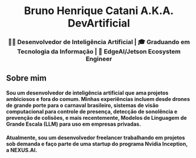 <h1 align="center">Bruno Henrique Catani A.K.A. DevArtificial</h1>
<h3 align="center">👨‍💻 Desenvolvedor de Inteligência Artificial | 🎓 Graduando em Tecnologia da Informação | 🤖 EdgeAI/Jetson Ecosystem Engineer </h3>

## Sobre mim
#### Sou um desenvolvedor de inteligência artificial que ama projetos ambiciosos e fora do comum. Minhas experiências incluem desde drones de grande porte para o carnaval brasileiro, sistemas de visão computacional para controle de presença, detecção de sonolência e prevenção de colisões, e mais recentemente, Modelos de Linguagem de Grande Escala (LLM) para uso em empresas privadas.

#### Atualmente, sou um desenvolvedor freelancer trabalhando em projetos sob demanda e faço parte de uma startup do programa Nvidia Inception, a NEXUS.AI.










